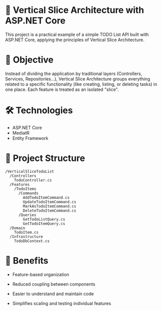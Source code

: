 # 🧱 Vertical Slice Architecture with ASP.NET Core

This project is a practical example of a simple TODO List API built with ASP.NET Core, applying the principles of Vertical Slice Architecture.

# 📌 Objective

Instead of dividing the application by traditional layers (Controllers, Services, Repositories...), Vertical Slice Architecture groups everything related to a specific functionality (like creating, listing, or deleting tasks) in one place. Each feature is treated as an isolated "slice".

# 🛠️ Technologies

- ASP.NET Core
- MediatR
- Entity Framework


# 📁 Project Structure

```
/VerticalSliceTodoList
  /Controllers
    TodoController.cs
  /Features
    /TodoItems
      /Commands
        AddTodoItemCommand.cs
        UpdateTodoItemCommand.cs
        MarkAsTodoItemCommand.cs
        DeleteTodoItemCommand.cs
      /Queries
        GetTodoListQuery.cs
        GetTodoItemQuery.cs
  /Domain
    TodoItem.cs
  /Infrastructure
    TodoDbContext.cs
```

# 🧠 Benefits

- Feature-based organization

- Reduced coupling between components

- Easier to understand and maintain code

- Simplifies scaling and testing individual features